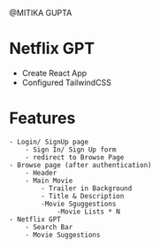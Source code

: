 @MITIKA GUPTA
# Netflix GPT

- Create React App
- Configured TailwindCSS

# Features 
    - Login/ SignUp page
        - Sign In/ Sign Up form
        - redirect to Browse Page
    - Browse page (after authentication)
        - Header
        - Main Movie
            - Trailer in Background
            - Title & Description
            -Movie Sguggestions
                -Movie Lists * N
    - Netflix GPT
        - Search Bar
        - Movie Suggestions
